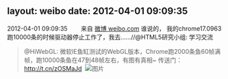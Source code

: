 layout: weibo
date: 2012-04-01 09:09:35
---
<meta name="referrer" content="no-referrer" />

2012-04-01 09:09:35  &nbsp;&nbsp;&nbsp;&nbsp;&nbsp;&nbsp; 来自 <a href="http://weibo.com/" rel="nofollow">微博 weibo.com</a>
谁说的， 我的chrome17.0963跑10000条的时候驱动器停止工作了，我去……//@HTML5研究小组: 学习交流
>  @HiWebGL: 微软IE鱼缸测试的WebGL版本，Chrome跑2000条鱼60帧满帧，跑10000条鱼在47到48帧左右，有图有真相~ 传送门：http://t.cn/zOSMaJd ​​​
>  ![图片](https://ww3.sinaimg.cn/large/89c570d0tw1drj8jmoot6j.jpg)
